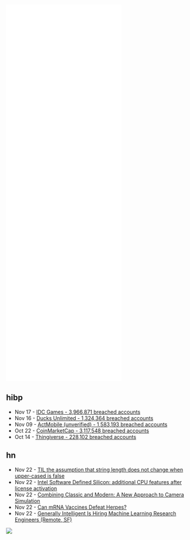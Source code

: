 ![Metrics](https://raw.githubusercontent.com/phixion/phixion/master/metrics.svg)

## hibp

<!--
for https://github.com/phixion/phixion/blob/main/.github/workflows/feeds.yml
-->
<!--START_SECTION:haveibeenpwnd-->
- Nov 17 - [IDC Games - 3,966,871 breached accounts](https://haveibeenpwned.com/PwnedWebsites#IDCGames)
- Nov 16 - [Ducks Unlimited - 1,324,364 breached accounts](https://haveibeenpwned.com/PwnedWebsites#DucksUnlimited)
- Nov 09 - [ActMobile (unverified) - 1,583,193 breached accounts](https://haveibeenpwned.com/PwnedWebsites#ActMobile)
- Oct 22 - [CoinMarketCap - 3,117,548 breached accounts](https://haveibeenpwned.com/PwnedWebsites#CoinMarketCap)
- Oct 14 - [Thingiverse - 228,102 breached accounts](https://haveibeenpwned.com/PwnedWebsites#Thingiverse)
<!--END_SECTION:haveibeenpwnd-->

## hn

<!--
for https://github.com/phixion/phixion/blob/main/.github/workflows/feeds.yml
-->
<!--START_SECTION:hn-->
- Nov 22 - [TIL the assumption that string length does not change when upper-cased is false](https://chaos.social/@movonw/107316601658567746)
- Nov 22 - [Intel Software Defined Silicon: additional CPU features after license activation](https://github.com/intel/intel-sdsi)
- Nov 22 - [Combining Classic and Modern: A New Approach to Camera Simulation](https://canvatechblog.com/how-canva-combined-modern-image-processing-with-150-year-old-optics-for-a-new-approach-to-camera-e49ba6e4a6f6?gi=b8eddea8c73d)
- Nov 22 - [Can mRNA Vaccines Defeat Herpes?](https://www.precisionvaccinations.com/can-mrna-vaccines-defeat-herpes)
- Nov 22 - [Generally Intelligent Is Hiring Machine Learning Research Engineers (Remote, SF)](https://news.ycombinator.com/item?id=29301507)
<!--END_SECTION:hn-->

<!--
for https://yhype.me
-->
![](https://hit.yhype.me/github/profile?user_id=13013670)
